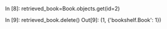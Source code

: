 In [8]: retrieved_book=Book.objects.get(id=2)

In [9]: retrieved_book.delete()
Out[9]: (1, {'bookshelf.Book': 1})


<!-- comment: successfully deleted -->